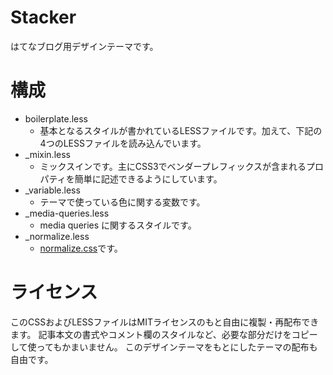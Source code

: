 # Stacker

はてなブログ用デザインテーマです。

# 構成

* boilerplate.less
    * 基本となるスタイルが書かれているLESSファイルです。加えて、下記の4つのLESSファイルを読み込んでいます。
* _mixin.less
    * ミックスインです。主にCSS3でベンダープレフィックスが含まれるプロパティを簡単に記述できるようにしています。
* _variable.less
    * テーマで使っている色に関する変数です。
* _media-queries.less
    * media queries に関するスタイルです。
* _normalize.less
    * <a href="http://necolas.github.com/normalize.css/">normalize.css</a>です。


# ライセンス
 
このCSSおよびLESSファイルはMITライセンスのもと自由に複製・再配布できます。
記事本文の書式やコメント欄のスタイルなど、必要な部分だけをコピーして使ってもかまいません。
このデザインテーマをもとにしたテーマの配布も自由です。

